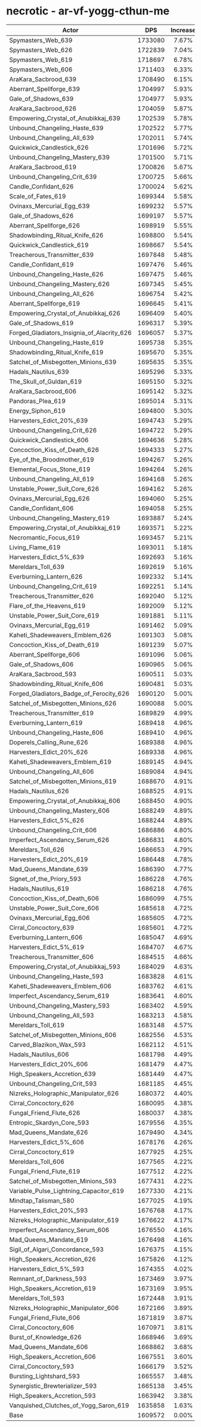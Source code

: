 # necrotic - ar-vf-yogg-cthun-me
| Actor | DPS | Increase |
|---|:---:|:---:|
|Spymasters_Web_639|1733080|7.67%|
|Spymasters_Web_626|1722839|7.04%|
|Spymasters_Web_619|1718697|6.78%|
|Spymasters_Web_606|1711403|6.33%|
|AraKara_Sacbrood_639|1708490|6.15%|
|Aberrant_Spellforge_639|1704997|5.93%|
|Gale_of_Shadows_639|1704977|5.93%|
|AraKara_Sacbrood_626|1704059|5.87%|
|Empowering_Crystal_of_Anubikkaj_639|1702539|5.78%|
|Unbound_Changeling_Haste_639|1702522|5.77%|
|Unbound_Changeling_All_639|1702011|5.74%|
|Quickwick_Candlestick_626|1701696|5.72%|
|Unbound_Changeling_Mastery_639|1701500|5.71%|
|AraKara_Sacbrood_619|1700826|5.67%|
|Unbound_Changeling_Crit_639|1700725|5.66%|
|Candle_Confidant_626|1700024|5.62%|
|Scale_of_Fates_619|1699344|5.58%|
|Ovinaxs_Mercurial_Egg_639|1699232|5.57%|
|Gale_of_Shadows_626|1699197|5.57%|
|Aberrant_Spellforge_626|1698919|5.55%|
|Shadowbinding_Ritual_Knife_626|1698800|5.54%|
|Quickwick_Candlestick_619|1698667|5.54%|
|Treacherous_Transmitter_639|1697848|5.48%|
|Candle_Confidant_619|1697476|5.46%|
|Unbound_Changeling_Haste_626|1697475|5.46%|
|Unbound_Changeling_Mastery_626|1697345|5.45%|
|Unbound_Changeling_All_626|1696754|5.42%|
|Aberrant_Spellforge_619|1696645|5.41%|
|Empowering_Crystal_of_Anubikkaj_626|1696409|5.40%|
|Gale_of_Shadows_619|1696317|5.39%|
|Forged_Gladiators_Insignia_of_Alacrity_626|1696057|5.37%|
|Unbound_Changeling_Haste_619|1695738|5.35%|
|Shadowbinding_Ritual_Knife_619|1695670|5.35%|
|Satchel_of_Misbegotten_Minions_639|1695635|5.35%|
|Hadals_Nautilus_639|1695296|5.33%|
|The_Skull_of_Guldan_619|1695150|5.32%|
|AraKara_Sacbrood_606|1695142|5.32%|
|Pandoras_Plea_619|1695014|5.31%|
|Energy_Siphon_619|1694800|5.30%|
|Harvesters_Edict_20%_639|1694743|5.29%|
|Unbound_Changeling_Crit_626|1694722|5.29%|
|Quickwick_Candlestick_606|1694636|5.28%|
|Concoction_Kiss_of_Death_626|1694333|5.27%|
|Eye_of_the_Broodmother_619|1694267|5.26%|
|Elemental_Focus_Stone_619|1694264|5.26%|
|Unbound_Changeling_All_619|1694168|5.26%|
|Unstable_Power_Suit_Core_626|1694162|5.26%|
|Ovinaxs_Mercurial_Egg_626|1694060|5.25%|
|Candle_Confidant_606|1694058|5.25%|
|Unbound_Changeling_Mastery_619|1693887|5.24%|
|Empowering_Crystal_of_Anubikkaj_619|1693571|5.22%|
|Necromantic_Focus_619|1693457|5.21%|
|Living_Flame_619|1693011|5.18%|
|Harvesters_Edict_5%_639|1692693|5.16%|
|Mereldars_Toll_639|1692619|5.16%|
|Everburning_Lantern_626|1692332|5.14%|
|Unbound_Changeling_Crit_619|1692251|5.14%|
|Treacherous_Transmitter_626|1692040|5.12%|
|Flare_of_the_Heavens_619|1692009|5.12%|
|Unstable_Power_Suit_Core_619|1691881|5.11%|
|Ovinaxs_Mercurial_Egg_619|1691462|5.09%|
|Kaheti_Shadeweavers_Emblem_626|1691303|5.08%|
|Concoction_Kiss_of_Death_619|1691239|5.07%|
|Aberrant_Spellforge_606|1691096|5.06%|
|Gale_of_Shadows_606|1690965|5.06%|
|AraKara_Sacbrood_593|1690511|5.03%|
|Shadowbinding_Ritual_Knife_606|1690481|5.03%|
|Forged_Gladiators_Badge_of_Ferocity_626|1690120|5.00%|
|Satchel_of_Misbegotten_Minions_626|1690088|5.00%|
|Treacherous_Transmitter_619|1689829|4.99%|
|Everburning_Lantern_619|1689418|4.96%|
|Unbound_Changeling_Haste_606|1689410|4.96%|
|Doperels_Calling_Rune_626|1689388|4.96%|
|Harvesters_Edict_20%_626|1689338|4.96%|
|Kaheti_Shadeweavers_Emblem_619|1689145|4.94%|
|Unbound_Changeling_All_606|1689084|4.94%|
|Satchel_of_Misbegotten_Minions_619|1688670|4.91%|
|Hadals_Nautilus_626|1688525|4.91%|
|Empowering_Crystal_of_Anubikkaj_606|1688450|4.90%|
|Unbound_Changeling_Mastery_606|1688249|4.89%|
|Harvesters_Edict_5%_626|1688244|4.89%|
|Unbound_Changeling_Crit_606|1686886|4.80%|
|Imperfect_Ascendancy_Serum_626|1686831|4.80%|
|Mereldars_Toll_626|1686653|4.79%|
|Harvesters_Edict_20%_619|1686448|4.78%|
|Mad_Queens_Mandate_639|1686390|4.77%|
|Signet_of_the_Priory_593|1686228|4.76%|
|Hadals_Nautilus_619|1686218|4.76%|
|Concoction_Kiss_of_Death_606|1686099|4.75%|
|Unstable_Power_Suit_Core_606|1685618|4.72%|
|Ovinaxs_Mercurial_Egg_606|1685605|4.72%|
|Cirral_Concoctory_639|1685601|4.72%|
|Everburning_Lantern_606|1685047|4.69%|
|Harvesters_Edict_5%_619|1684707|4.67%|
|Treacherous_Transmitter_606|1684515|4.66%|
|Empowering_Crystal_of_Anubikkaj_593|1684029|4.63%|
|Unbound_Changeling_Haste_593|1683828|4.61%|
|Kaheti_Shadeweavers_Emblem_606|1683762|4.61%|
|Imperfect_Ascendancy_Serum_619|1683641|4.60%|
|Unbound_Changeling_Mastery_593|1683402|4.59%|
|Unbound_Changeling_All_593|1683213|4.58%|
|Mereldars_Toll_619|1683148|4.57%|
|Satchel_of_Misbegotten_Minions_606|1682556|4.53%|
|Carved_Blazikon_Wax_593|1682112|4.51%|
|Hadals_Nautilus_606|1681798|4.49%|
|Harvesters_Edict_20%_606|1681479|4.47%|
|High_Speakers_Accretion_639|1681449|4.47%|
|Unbound_Changeling_Crit_593|1681185|4.45%|
|Nizreks_Holographic_Manipulator_626|1680372|4.40%|
|Cirral_Concoctory_626|1680095|4.38%|
|Fungal_Friend_Flute_626|1680037|4.38%|
|Entropic_Skardyn_Core_593|1679556|4.35%|
|Mad_Queens_Mandate_626|1679490|4.34%|
|Harvesters_Edict_5%_606|1678176|4.26%|
|Cirral_Concoctory_619|1677925|4.25%|
|Mereldars_Toll_606|1677565|4.22%|
|Fungal_Friend_Flute_619|1677512|4.22%|
|Satchel_of_Misbegotten_Minions_593|1677431|4.22%|
|Variable_Pulse_Lightning_Capacitor_619|1677330|4.21%|
|Mindtap_Talisman_580|1677025|4.19%|
|Harvesters_Edict_20%_593|1676768|4.17%|
|Nizreks_Holographic_Manipulator_619|1676622|4.17%|
|Imperfect_Ascendancy_Serum_606|1676550|4.16%|
|Mad_Queens_Mandate_619|1676498|4.16%|
|Sigil_of_Algari_Concordance_593|1676375|4.15%|
|High_Speakers_Accretion_626|1675826|4.12%|
|Harvesters_Edict_5%_593|1674355|4.02%|
|Remnant_of_Darkness_593|1673469|3.97%|
|High_Speakers_Accretion_619|1673169|3.95%|
|Mereldars_Toll_593|1672448|3.91%|
|Nizreks_Holographic_Manipulator_606|1672166|3.89%|
|Fungal_Friend_Flute_606|1671819|3.87%|
|Cirral_Concoctory_606|1670971|3.81%|
|Burst_of_Knowledge_626|1668946|3.69%|
|Mad_Queens_Mandate_606|1668862|3.68%|
|High_Speakers_Accretion_606|1667551|3.60%|
|Cirral_Concoctory_593|1666179|3.52%|
|Bursting_Lightshard_593|1665557|3.48%|
|Synergistic_Brewterializer_593|1665138|3.45%|
|High_Speakers_Accretion_593|1663942|3.38%|
|Vanquished_Clutches_of_Yogg_Saron_619|1635858|1.63%|
|Base|1609572|0.00%|
